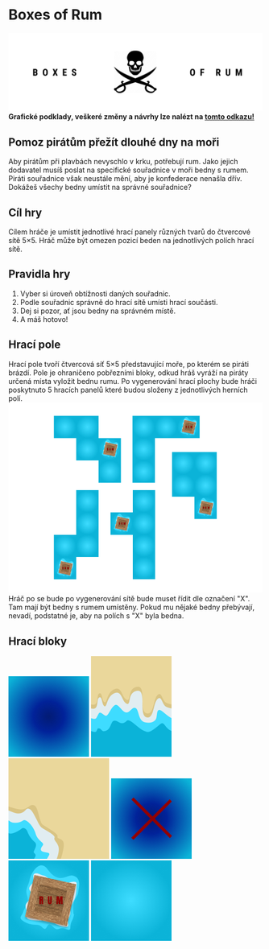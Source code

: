 # Boxes of Rum
![Úvodní obrázek](/assets/img/thumb.jpg)
**Grafické podklady, veškeré změny a návrhy lze nalézt na [tomto odkazu!](https://www.figma.com/file/SNWwj8H8iW03R6Cd8TMgK4/WEB_game_app?node-id=18%3A118)**
## Pomoz pirátům přežít dlouhé dny na moři
Aby pirátům při plavbách nevyschlo v krku, potřebují rum. Jako jejich dodavatel musíš poslat na specifické souřadnice v moři bedny s rumem. Piráti souřadnice však neustále mění, aby je konfederace nenašla dřív. Dokážeš všechy bedny umístit na správné souřadnice?
## Cíl hry
Cílem hráče je umístit jednotlivé hrací panely různých tvarů do čtvercové sítě 5×5.
Hráč může být omezen pozicí beden na jednotlivých polích hrací sítě.
## Pravidla hry
1. Vyber si úroveň obtížnosti daných souřadnic.
2. Podle souřadnic správně do hrací sítě umísti hrací součásti.
3. Dej si pozor, ať jsou bedny na správném místě.
4. A máš hotovo!
## Hrací pole
Hrací pole tvoří čtvercová síť 5×5 představující moře, po kterém se piráti brázdí.
Pole je ohraničeno pobřezními bloky, odkud hráš vyráží na piráty určená místa vyložit bednu rumu.
Po vygenerování hrací plochy bude hráči poskytnuto 5 hracích panelů které budou složeny z jednotlivých herních polí.
![Potenciální poskytnité tvary](/assets/img/p_shapes.jpg)
Hráč po se bude po vygenerování sítě bude muset řídit dle označení "X". Tam mají být bedny s rumem umístěny. Pokud mu nějaké bedny přebývají, nevadí, podstatné je, aby na polích s "X" byla bedna.
## Hrací bloky
![1 pole hrací sítě před začátkem hry](/assets/graphics/still_water.png)
![Pobřežní pole](/assets/graphics/coast.png)
![Rohové pobřežní pole](/assets/graphics/coast_corner.png)
![Pole s "X"](/assets/graphics/box_place.png)
![Hrací pole s bednou](/assets/graphics/box_water.png)
![Běžné herní pole](/assets/graphics/top_water.png)